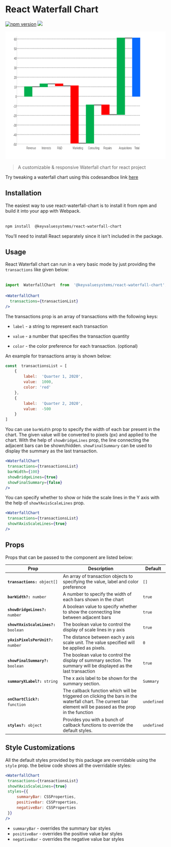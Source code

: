   

  

# React Waterfall Chart

  

<a  href="https://www.npmjs.com/package/react-waterfall-chart"><img  src="https://badgen.net/npm/v/react-waterfall-chart?color=blue"  alt="npm version"></a>  <a  href="https://www.npmjs.com/package/react-waterfall-chart"  ><img  src="https://img.shields.io/npm/dw/react-waterfall-chart?label=Downloads"  /></a>  <a  href="https://github.com/KeyValueSoftwareSystems/react-waterfall-chart"><img  src="https://github.com/KeyValueSoftwareSystems/react-waterfall-chart/actions/workflows/deploy.yml/badge.svg"  alt=""  /></a>

  

<div  align="center">
<img  src="src/assets/waterfall-chart-example.png"  alt=""  width="735"  height="401"/>
</div>

  

>A customizable & responsive Waterfall chart for react project

  

Try tweaking a waterfall chart using this codesandbox link <a  href="https://codesandbox.io/s/waterfall-chart-example-uvr8jd">here</a>

  

## Installation

  

The easiest way to use react-waterfall-chart is to install it from npm and build it into your app with Webpack.

  

```bash

npm install  @keyvaluesystems/react-waterfall-chart

```

You’ll need to install React separately since it isn't included in the package.  

## Usage

React Waterfall chart can run in a very basic mode by just providing the `transactions` like given below:

  

```jsx

import  WaterfallChart  from  '@keyvaluesystems/react-waterfall-chart';

<WaterfallChart
  transactions={transactionList}
/>

```

  

The transactions prop is an array of transactions with the following keys:

  

-  `label` - a string to represent each transaction

-  `value` - a number that specifies the transaction quantity

- `color` - the color preference for each transaction. (optional)

An example for transactions array is shown below:

  

```jsx
const  transactionsList = [
	{
		label:  'Quarter 1, 2020',
		value:  1000,
		color: 'red'
	},
	{
		label:  'Quarter 2, 2020',
		value:  -500
	}
]
```

You can use `barWidth` prop to specify the width of each bar present in the chart. The given value will be converted to pixels (px) and applied to the chart.
With the help of `showBridgeLines` prop, the line connecting the adjacent bars can be shown/hidden.
`showFinalSummary` can be used to display the summary as the last transaction.
 
```jsx
<WaterfallChart
 transactions={transactionsList}
 barWidth={100}
 showBridgeLines={true}
 showFinalSummary={false}
/>
```

  

You can specify whether to show or hide the scale lines in the Y axis with the help of `showYAxisScaleLines` prop.

```jsx
<WaterfallChart
 transactions={transactionsList}
 showYAxisScaleLines={true}
/>
```
## Props

  Props that can be passed to the component are listed below:

<table>
<thead>
<tr>
<th>Prop</th>
<th>Description</th>
<th>Default</th>
</tr>
</thead>
<tbody>
<tr>
<td><code><b>transactions:</b> object[]</code></td>
<td>
An array of transaction objects to specifying the value, label and color preference
</td>
<td><code>[]</code></td>
</tr>
<tr>
<td><code><b>barWidth?:</b> number</code></td>
<td>
A number to specify the width of each bars shown in the chart
</td>
<td><code>true</code></td>
</tr>
<tr>
<td><code><b>showBridgeLines?:</b> number</code></td>
<td>
A boolean value to specify whether to show the connecting line between adjacent bars
</td>
<td><code>true</code></td>
</tr>
<tr>
<td><code><b>showYAxisScaleLines?:</b> boolean</code></td>
<td>
The boolean value to control the display of scale lines in y axis
</td>
<td><code>true</code></td>
</tr>
<tr>
<td><code><b>yAxisPixelsPerUnit?:</b> number</code></td>
<td>
The distance between each y axis scale unit. The value specified will be applied as pixels.
</td>
<td><code>0</code></td>
</tr>
<tr>
<td><code><b>showFinalSummary?:</b> boolean</code></td>
<td>
The boolean value to control the display of summary section. The summary will be displayed as the last transaction
</td>
<td><code>true</code></td>
</tr>
<tr>
<td><code><b>summaryXLabel?:</b> string</code></td>
<td>
The x axis label to be shown for the summary section.
</td>
<td><code>Summary</code></td>
</tr>
<tr>
<td><code><b>onChartClick?:</b> function</code></td>
<td>
The callback function which will be triggered on clicking the bars in the waterfall chart. The current bar element will be passed as the prop in the function
</td>
<td><code>undefined</code></td>
</tr>
<tr>
<td><code><b>styles?:</b> object</code></td>
<td>
Provides you with a bunch of callback functions to override the default styles.
</td>
<td><code>undefined</code></td>
</tr>
</tbody>
</table>


## Style Customizations


All the default styles provided by this package are overridable using the `style` prop.
the below code shows all the overridable styles:

```jsx
<WaterfallChart
 transactions={transactionsList}
 showYAxisScaleLines={true}
 styles={{
	 summaryBar: CSSProperties,
	 positiveBar: CSSProperties,
	 negativeBar: CSSProperties
 }}
/>
```
-  `summaryBar` - overrides the summary bar styles
-  `positiveBar` - overrides the positive value bar styles
-  `negativeBar` - overrides the negative value bar styles
